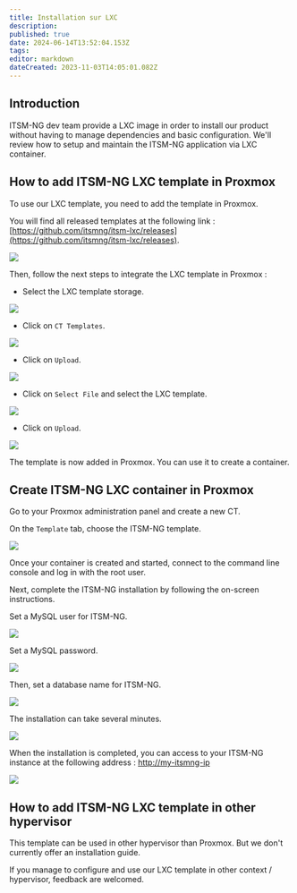 ```yaml
---
title: Installation sur LXC
description: 
published: true
date: 2024-06-14T13:52:04.153Z
tags: 
editor: markdown
dateCreated: 2023-11-03T14:05:01.082Z
---
```


## Introduction

ITSM-NG dev team provide a LXC image in order to install our product without having to manage dependencies and basic configuration. We'll review how to setup and maintain the ITSM-NG application via LXC container.

## How to add ITSM-NG LXC template in Proxmox

To use our LXC template, you need to add the template in Proxmox.

You will find all released templates at the following link : [https://github.com/itsmng/itsm-lxc/releases](https://github.com/itsmng/itsm-lxc/releases).

![](/files/img/files/img/lxc/step1.png)

Then, follow the next steps to integrate the LXC template in Proxmox :

* Select the LXC template storage.

![](/files/img/lxc/step2.png)

* Click on `CT Templates`.

![](/files/img/lxc/step3.png)

* Click on `Upload`.

![](/files/img/lxc/step4.png)

* Click on `Select File` and select the LXC template.

![](/files/img/lxc/step5.png)

* Click on `Upload`.

![](/files/img/lxc/step6.png)

The template is now added in Proxmox. You can use it to create a container.

## Create ITSM-NG LXC container in Proxmox

Go to your Proxmox administration panel and create a new CT.

On the `Template` tab, choose the ITSM-NG template.

![](/files/img/lxc/step9.png)

Once your container is created and started, connect to the command line console and log in with the root user.

Next, complete the ITSM-NG installation by following the on-screen instructions.

Set a MySQL user for ITSM-NG.

![](/files/img/lxc/step19.png)

Set a MySQL password.

![](/files/img/lxc/step20.png)

Then, set a database name for ITSM-NG.

![](/files/img/lxc/step21.png)

The installation can take several minutes.

![](/files/img/lxc/step22.png)

When the installation is completed, you can access to your ITSM-NG instance at the following address : [http://my-itsmng-ip](http://my-itsmng-ip)

![](/files/img/lxc/step23.png)

## How to add ITSM-NG LXC template in other hypervisor

This template can be used in other hypervisor than Proxmox. But we don't currently offer an installation guide.

If you manage to configure and use our LXC template in other context / hypervisor, feedback are welcomed.